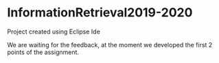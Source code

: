 # InformationRetrieval2019-2020

Project created using Eclipse Ide

We are waiting for the feedback, at the moment we developed the first 2 points of the assignment.
